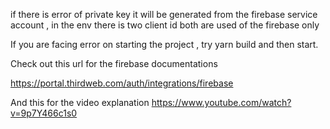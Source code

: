 if there is error of private key it will be generated from the firebase service account , 
in the env there is two client id both are used of the firebase only 

If you are facing error on starting the project , try yarn build and then start.

Check out this url for the firebase documentations

https://portal.thirdweb.com/auth/integrations/firebase

And this for the video explanation
https://www.youtube.com/watch?v=9p7Y466c1s0
